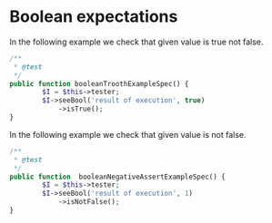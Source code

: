 # Boolean expectations

In the following example we check that given value is true not false.

```php
/**
 * @test
 */
public function booleanTroothExampleSpec() {
        $I = $this->tester;
        $I->seeBool('result of execution', true)
            ->isTrue();
}
```

In the following example we check that given value is not false.

```php
/**
 * @test
 */
public function  booleanNegativeAssertExampleSpec() {
        $I = $this->tester;
        $I->seeBool('result of execution', 1)
            ->isNotFalse();
}
```